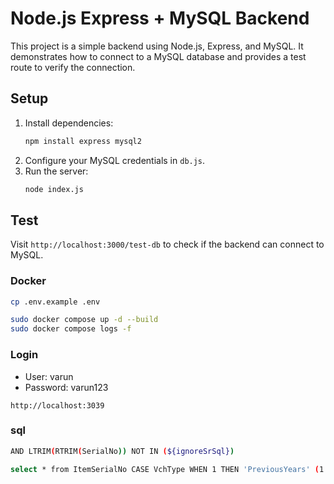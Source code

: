 # Node.js Express + MySQL Backend

This project is a simple backend using Node.js, Express, and MySQL. It demonstrates how to connect to a MySQL database and provides a test route to verify the connection.

## Setup

1. Install dependencies:
   ```bash
   npm install express mysql2
   ```
2. Configure your MySQL credentials in `db.js`.
3. Run the server:
   ```bash
   node index.js
   ```

## Test
Visit `http://localhost:3000/test-db` to check if the backend can connect to MySQL.

### Docker
```bash
cp .env.example .env
```
```bash
sudo docker compose up -d --build
sudo docker compose logs -f
```

### Login
- User: varun
- Password: varun123
```
http://localhost:3039
```

### sql 
```bash
AND LTRIM(RTRIM(SerialNo)) NOT IN (${ignoreSrSql})
```
```bash
select * from ItemSerialNo CASE VchType WHEN 1 THEN 'PreviousYears' (1 only) WHEN 2 THEN 'PurchaseOnly' (1 only) WHEN 3 THEN 'SalesReturn' (1 only) WHEN 5 THEN 'StockTransfer' (both -1 and 1) WHEN 8 THEN 'StockJournal' (both -1 and 1) WHEN 9 THEN 'SaleOnly' (both -1 and 1) WHEN 10 THEN 'PurchaseReturn' (-1 only) in braces 1 and -1 means value1 which can be 1 or -1 but here is catch if sale with 1 is also SalesReturn, provide sql to check count of each
```

